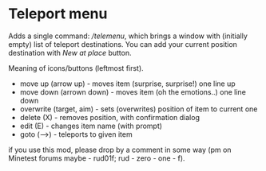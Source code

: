 Teleport menu
=============

Adds a single command: */telemenu*, which brings a window with (initially empty) list of teleport destinations.
You can add your current position destination with *New at place* button.

Meaning of icons/buttons (leftmost first).

* move up (arrow up) - moves item (surprise, surprise!) one line up
* move down (arrown down) - moves item (oh the emotions..) one line down
* overwrite (target, aim) - sets (overwrites) position of item to current one
* delete (X) - removes position, with confirmation dialog
* edit (E) - changes item name (with prompt)
* goto (-->) - teleports to given item

if you use this mod, please drop by a comment in some way (pm on Minetest forums maybe - rud01f; rud - zero - one - f).
